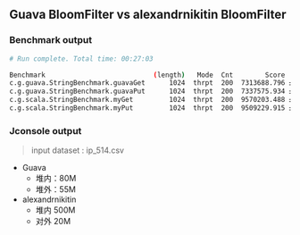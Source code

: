 ## Guava BloomFilter  vs alexandrnikitin BloomFilter

### Benchmark output

```bash
# Run complete. Total time: 00:27:03

Benchmark                           (length)   Mode  Cnt        Score       Error  Units
c.g.guava.StringBenchmark.guavaGet      1024  thrpt  200  7313688.796 ± 65483.415  ops/s
c.g.guava.StringBenchmark.guavaPut      1024  thrpt  200  7337575.934 ± 83655.019  ops/s
c.g.scala.StringBenchmark.myGet         1024  thrpt  200  9570203.488 ± 83381.127  ops/s
c.g.scala.StringBenchmark.myPut         1024  thrpt  200  9509229.915 ± 80613.494  ops/s
```

### Jconsole output
> input dataset : ip_514.csv
* Guava
    * 堆内：80M
    * 堆外：55M
* alexandrnikitin
    * 堆内 500M
    * 对外 20M


